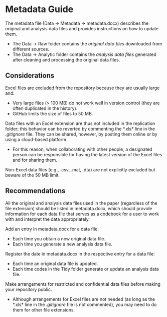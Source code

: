 # Metadata Guide

The metadata file (Data -> Metadata -> metadata.docx) describes the original and analysis data files and provides instructions on how to update them.
- The Data -> Raw folder contains the *original data files* downloaded from different sources. 
- The Data -> Analytic folder contains the *analysis data files* generated after cleaning and processing the original data files.


## Considerations
Excel files are excluded from the repository because they are usually large and:
- Very large files (\> 100 MB) do not work well in version control (they are often duplicated in the history).
- GitHub limits the size of files to 50 MB.

Data files with an Excel extension are thus not included in the replication folder; this behavior can be reverted by commenting the \*.xls\* line in the *.gitignore* file. They can be shared, however, by posting them online or by using a cloud-based platform.
- For this reason, when collaborating with other people, a designated person can be responsible for having the latest version of the Excel files and for sharing them.

Non-Excel data files (e.g., .csv, .mat, .dta) are not explicitly excluded but beware of the 50 MB limit.


## Recommendations
All the original and analysis data files used in the paper (regardless of the file extension) should be listed in metadata.docx, which should provide information for each data file that serves as a codebook for a user to work with and interpret the data appropriately.

Add an entry in metadata.docx for a data file:
- Each time you obtain a new original data file.
- Each time you generate a new analysis data file.

Register the date in metadata.docx in the respective entry for a data file:
- Each time an original data file is updated.
- Each time codes in the Tidy folder generate or update an analysis data file.

Make arrangements for restricted and confidential data files before making your repository public.
- Although arrangements for Excel files are not needed (as long as the \*.xls\* line in the *.gitignore* file is not commented), you may need to do them for other file extensions.